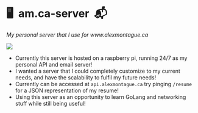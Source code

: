 <h1>🖥&nbsp;&nbsp;am.ca-server&nbsp;&nbsp;📬</h1>
<i>My personal server that I use for www.alexmontague.ca</i>

![](https://i.imgur.com/Xn3AuBS.jpg)

- Currently this server is hosted on a raspberry pi, running 24/7 as my personal API and email server!
- I wanted a server that I could completely customize to my current needs, and have the scalability to fulfil my future needs!
- Currently can be accessed at `api.alexmontague.ca` try pinging `/resume` for a JSON representation of my resume!
- Using this server as an opportunity to learn GoLang and networking stuff while still being useful!
